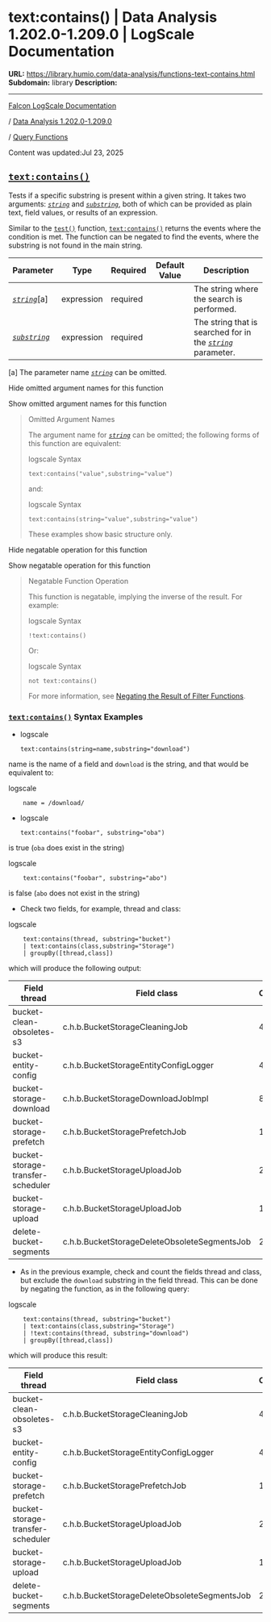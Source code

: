 # text:contains() | Data Analysis 1.202.0-1.209.0 | LogScale Documentation

**URL:** https://library.humio.com/data-analysis/functions-text-contains.html
**Subdomain:** library
**Description:** 

---

[Falcon LogScale Documentation](https://library.humio.com)

/ [Data Analysis 1.202.0-1.209.0](data-analysis-docs.html)

/ [Query Functions](functions.html)

Content was updated:Jul 23, 2025

## [`text:contains()`](functions-text-contains.html "text:contains\(\)")

Tests if a specific substring is present within a given string. It takes two arguments: [_`string`_](functions-text-contains.html#query-functions-text-contains-string) and [_`substring`_](functions-text-contains.html#query-functions-text-contains-substring), both of which can be provided as plain text, field values, or results of an expression. 

Similar to the [`test()`](functions-test.html "test\(\)") function, [`text:contains()`](functions-text-contains.html "text:contains\(\)") returns the events where the condition is met. The function can be negated to find the events, where the substring is not found in the main string. 

Parameter| Type| Required| Default Value| Description  
---|---|---|---|---  
[ _`string`_](functions-text-contains.html#query-functions-text-contains-string)[a]| expression| required |  |  The string where the search is performed.   
[_`substring`_](functions-text-contains.html#query-functions-text-contains-substring)|  expression| required |  |  The string that is searched for in the [_`string`_](functions-text-contains.html#query-functions-text-contains-string) parameter.   
[a] The parameter name [_`string`_](functions-text-contains.html#query-functions-text-contains-string) can be omitted.  
  
Hide omitted argument names for this function

Show omitted argument names for this function

> Omitted Argument Names
> 
> The argument name for [_`string`_](functions-text-contains.html#query-functions-text-contains-string) can be omitted; the following forms of this function are equivalent:
> 
> logscale Syntax
>     
>     
>     text:contains("value",substring="value")
> 
> and:
> 
> logscale Syntax
>     
>     
>     text:contains(string="value",substring="value")
> 
> These examples show basic structure only.

Hide negatable operation for this function

Show negatable operation for this function

> Negatable Function Operation
> 
> This function is negatable, implying the inverse of the result. For example:
> 
> logscale Syntax
>     
>     
>     !text:contains()
> 
> Or:
> 
> logscale Syntax
>     
>     
>     not text:contains()
> 
> For more information, see [Negating the Result of Filter Functions](syntax-operators.html#syntax-operators-negate "Negating the Result of Filter Functions").

### [`text:contains()`](functions-text-contains.html "text:contains\(\)") Syntax Examples

  * logscale
        
        text:contains(string=name,substring="download")

name is the name of a field and `download` is the string, and that would be equivalent to: 

logscale
        
        name = /download/

  * logscale
        
        text:contains("foobar", substring="oba")

is true (`oba` does exist in the string) 

logscale
        
        text:contains("foobar", substring="abo")

is false (`abo` does not exist in the string) 

  * Check two fields, for example, thread and class: 

logscale
        
        text:contains(thread, substring="bucket")
        | text:contains(class,substring="Storage")
        | groupBy([thread,class])

which will produce the following output: 

Field thread| Field class| Count  
---|---|---  
bucket-clean-obsoletes-s3| c.h.b.BucketStorageCleaningJob| 432  
bucket-entity-config| c.h.b.BucketStorageEntityConfigLogger| 48  
bucket-storage-download| c.h.b.BucketStorageDownloadJobImpl| 8155  
bucket-storage-prefetch| c.h.b.BucketStoragePrefetchJob| 1436  
bucket-storage-transfer-scheduler| c.h.b.BucketStorageUploadJob| 2666  
bucket-storage-upload| c.h.b.BucketStorageUploadJob| 1333  
delete-bucket-segments| c.h.b.BucketStorageDeleteObsoleteSegmentsJob| 2574  
  
  * As in the previous example, check and count the fields thread and class, but exclude the `download` substring in the field thread. This can be done by negating the function, as in the following query: 

logscale
        
        text:contains(thread, substring="bucket")
        | text:contains(class,substring="Storage")
        | !text:contains(thread, substring="download")
        | groupBy([thread,class])

which will produce this result: 

Field thread| Field class| Count  
---|---|---  
bucket-clean-obsoletes-s3| c.h.b.BucketStorageCleaningJob| 432  
bucket-entity-config| c.h.b.BucketStorageEntityConfigLogger| 48  
bucket-storage-prefetch| c.h.b.BucketStoragePrefetchJob| 1436  
bucket-storage-transfer-scheduler| c.h.b.BucketStorageUploadJob| 2666  
bucket-storage-upload| c.h.b.BucketStorageUploadJob| 1333  
delete-bucket-segments| c.h.b.BucketStorageDeleteObsoleteSegmentsJob| 2574
